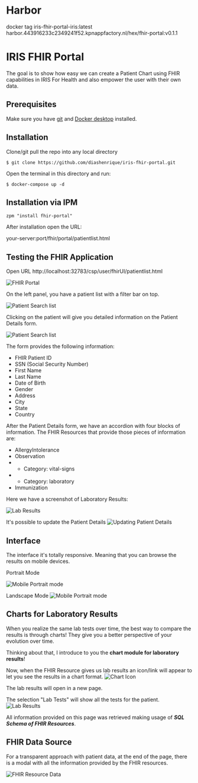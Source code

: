 # Harbor

docker tag iris-fhir-portal-iris:latest harbor.443916233c2349241f52.kpnappfactory.nl/hex/fhir-portal:v0.1.1

# IRIS FHIR Portal
The goal is to show how easy we can create a Patient Chart using FHIR capabilities in IRIS For Health and also empower the user with their own data.

## Prerequisites
Make sure you have [git](https://git-scm.com/book/en/v2/Getting-Started-Installing-Git) and [Docker desktop](https://www.docker.com/products/docker-desktop) installed.

## Installation 

Clone/git pull the repo into any local directory

```
$ git clone https://github.com/diashenrique/iris-fhir-portal.git
```

Open the terminal in this directory and run:

```
$ docker-compose up -d
```

## Installation via IPM

```
zpm "install fhir-portal"
```
After installation open the URL:

your-server:port/fhir/portal/patientlist.html

## Testing the FHIR Application

Open URL http://localhost:32783/csp/user/fhirUI/patientlist.html

![FHIR Portal](https://raw.githubusercontent.com/diashenrique/iris-fhir-portal/master/img/fhirPortal.png)

On the left panel, you have a patient list with a filter bar on top.

![Patient Search list](https://raw.githubusercontent.com/diashenrique/iris-fhir-portal/master/img/search.gif)

Clicking on the patient will give you detailed information on the Patient Details form.

![Patient Search list](https://raw.githubusercontent.com/diashenrique/iris-fhir-portal/master/img/formloaded_badges.png)

The form provides the following information:

- FHIR Patient ID
- SSN (Social Security Number)
- First Name
- Last Name
- Date of Birth
- Gender
- Address
- City
- State
- Country

After the Patient Details form, we have an accordion with four blocks of information. The FHIR Resources that provide those pieces of information are:

- AllergyIntolerance
- Observation
- - Category: vital-signs
- - Category: laboratory
- Immunization

Here we have a screenshot of Laboratory Results:

![Lab Results](https://raw.githubusercontent.com/diashenrique/iris-fhir-portal/master/img/accordionResults.png)

It's possible to update the Patient Details
![Updating Patient Details](https://raw.githubusercontent.com/diashenrique/iris-fhir-portal/master/img/updatePatientDetails.gif)

## Interface

The interface it's totally responsive. Meaning that you can browse the results on mobile devices.

Portrait Mode

![Mobile Portrait mode](https://raw.githubusercontent.com/diashenrique/iris-fhir-portal/master/img/mobilePortrait.gif)

Landscape Mode
![Mobile Portrait mode](https://raw.githubusercontent.com/diashenrique/iris-fhir-portal/master/img/mobileLandscape.gif)

## Charts for Laboratory Results
When you realize the same lab tests over time, the best way to compare the results is through charts! They give you a better perspective of your evolution over time. 

Thinking about that, I introduce to you the **chart module for laboratory results**!

Now, when the FHIR Resource gives us lab results an icon/link will appear to let you see the results in a chart format.
![Chart Icon](https://raw.githubusercontent.com/diashenrique/iris-fhir-portal/master/img/labIconZoom.png)

The lab results will open in a new page.

The selection "Lab Tests" will show all the tests for the patient.
![Lab Results](https://raw.githubusercontent.com/diashenrique/iris-fhir-portal/master/img/labresultChart.gif)

All information provided on this page was retrieved making usage of _**SQL Schema of FHIR Resources**_.

## FHIR Data Source
For a transparent approach with patient data, at the end of the page, there is a modal with all the information provided by the FHIR resources.

![FHIR Resource Data](https://raw.githubusercontent.com/diashenrique/iris-fhir-portal/master/img/FHIR_ResourceData.png)
